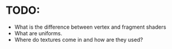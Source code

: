 # TODO:
 - What is the difference between vertex and fragment shaders
 - What are uniforms.
 - Where do textures come in and how are they used?
